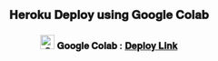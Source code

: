 <div align=center>

## 𝐇𝐞𝐫𝐨𝐤𝐮 𝐃𝐞𝐩𝐥𝐨𝐲 𝐮𝐬𝐢𝐧𝐠 𝐆𝐨𝐨𝐠𝐥𝐞 𝐂𝐨𝐥𝐚𝐛

### <img src="https://graph.org/file/504ba776ef0724a4ae85b.png" width="25" alt="Google Colab Logo"> 𝐆𝐨𝐨𝐠𝐥𝐞 𝐂𝐨𝐥𝐚𝐛 : [𝐃𝐞𝐩𝐥𝐨𝐲 𝐋𝐢𝐧𝐤](https://colab.research.google.com/drive/1wUeySBhBjOphIkhOFUcITTqn6NLFTVwt)

</div>


